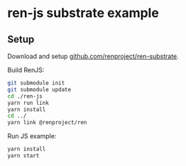 # ren-js substrate example

## Setup

Download and setup [github.com/renproject/ren-substrate](github.com/renproject/ren-substrate).

Build RenJS:

```sh
git submodule init
git submodule update
cd ./ren-js
yarn run link
yarn install
cd ../
yarn link @renproject/ren
```

Run JS example:

```sh
yarn install
yarn start
```
